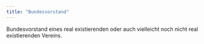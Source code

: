 ```yaml
---
title: "Bundesvorstand"
---
```

Bundesvorstand eines real existierenden oder auch vielleicht noch nicht real existierenden Vereins.
